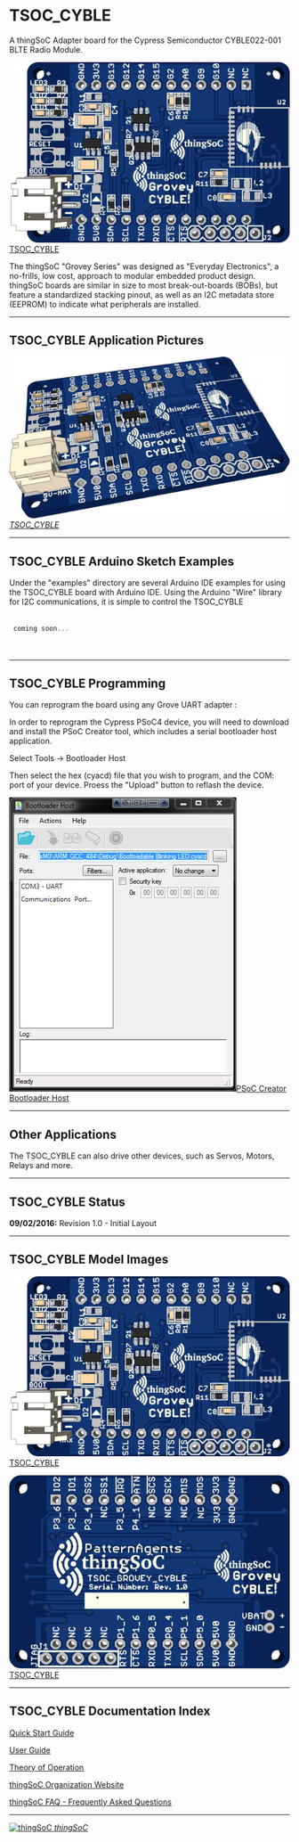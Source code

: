 # TSOC_CYBLE

A thingSoC Adapter board for the Cypress Semiconductor CYBLE022-001 BLTE Radio Module.

[![thingSoC TSOC_CYBLE](https://github.com/thingSoC/TSOC_CYBLE/blob/master/TSOC_CYBLE/images/TSOC_CYBLE_top.png?raw=true)TSOC_CYBLE](https://github.com/thingSoC/TSOC_CYBLE)

The thingSoC "Grovey Series" was designed as "Everyday Electronics", a no-frills, low cost, approach to modular embedded product design.
thingSoC boards are similar in size to most break-out-boards (BOBs), but feature a standardized stacking pinout, as well as an I2C metadata store (EEPROM)
to indicate what peripherals are installed.

---------------------------------------

## TSOC_CYBLE Application Pictures


[![thingSoC TSOC_CYBLE](https://github.com/thingSoC/TSOC_CYBLE/blob/master/TSOC_CYBLE/images/TSOC_CYBLE_iso.png?raw=true)*TSOC_CYBLE*](https://github.com/thingSoC/TSOC_CYBLE)

---------------------------------------

## TSOC_CYBLE Arduino Sketch Examples

Under the "examples" directory are several Arduino IDE examples for using the TSOC_CYBLE board with Arduino IDE.
Using the Arduino "Wire" library for I2C communications, it is simple to control the TSOC_CYBLE

```c

 coming soon...

 
```

---------------------------------------
## TSOC_CYBLE Programming

You can reprogram the board using any Grove UART adapter :

In order to reprogram the Cypress PSoC4 device, you will need to download and install the PSoC Creator tool, which includes a serial bootloader host application.

Select Tools -> Bootloader Host 

Then select the hex (cyacd) file that you wish to program, and the COM: port of your device. Proess the "Upload" button to reflash the device.

[![thingSoC TSOC_CYBLE](https://github.com/thingSoC/TSOC_CYBLE/blob/master/TSOC_CYBLE/images/product/psoc_bootloader.png?raw=true)PSoC Creator Bootloader Host](https://github.com/thingSoC/TSOC_CYBLE)


---------------------------------------
## Other Applications

The TSOC_CYBLE can also drive other devices, such as Servos, Motors, Relays and more.


---------------------------------------

## TSOC_CYBLE Status <a name="TSOC_CYBLE_status"/>

**09/02/2016:** 
Revision 1.0 - Initial Layout 


---------------------------------------
## TSOC_CYBLE Model Images


[![thingSoC TSOC_CYBLE](https://github.com/thingSoC/TSOC_CYBLE/blob/master/TSOC_CYBLE/images/TSOC_CYBLE_top.png?raw=true)TSOC_CYBLE](https://github.com/thingSoC/TSOC_CYBLE)


[![thingSoC TSOC_CYBLE](https://github.com/thingSoC/TSOC_CYBLE/blob/master/TSOC_CYBLE/images/TSOC_CYBLE_bot.png?raw=true)TSOC_CYBLE](https://github.com/thingSoC/TSOC_CYBLE)


---------------------------------------

## TSOC_CYBLE Documentation Index <a name="TSOC_CYBLE_documentation_index"/>

[Quick Start Guide](https://github.com/thingSoC/TSOC_CYBLE/blob/master/TSOC_CYBLE/docs/QuickStart.md)

[User Guide](https://github.com/thingSoC/TSOC_CYBLE/blob/master/TSOC_CYBLE/docs/UserGuide.md)

[Theory of Operation](https://github.com/thingSoC/TSOC_CYBLE/blob/master/TSOC_CYBLE/docs/TheoryOfOperation.md)

[thingSoC Organization Website](http://thingSoC.github.io)

[thingSoC FAQ - Frequently Asked Questions](http://thingsoc.github.io/support/faq.html)

---------------------------------------

[![thingSoC](http://thingsoc.github.io/img/projects/thingSoC/thingSoC_thumb.png?raw=true) 
*thingSoC*](http://thingsoc.github.io)
